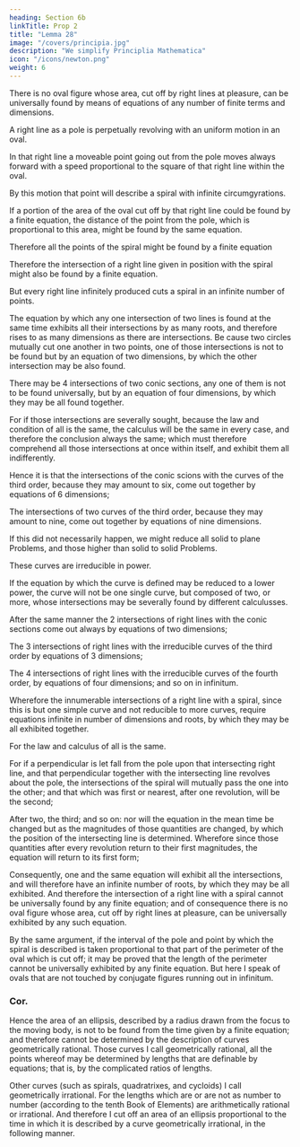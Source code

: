 ```yaml
---
heading: Section 6b
linkTitle: Prop 2
title: "Lemma 28"
image: "/covers/principia.jpg"
description: "We simplify Principlia Mathematica"
icon: "/icons/newton.png"
weight: 6
---
```




There is no oval figure whose area, cut off by right lines at pleasure, can be universally found by means of equations of any number of finite terms and dimensions.


A right line as a pole is perpetually revolving with an uniform motion in an oval. 

In that right line a moveable point going out from the pole moves always forward with a speed proportional to the square of that right line within the oval.

By this motion that point will describe a spiral with infinite circumgyrations.

If a portion of the area of the oval cut off by that right line could be found by a finite equation, the distance of the point from the pole, which is proportional to this area, might be found by the same equation.

Therefore all the points of the spiral might be found by a finite equation


Therefore the intersection of a right line given in position with the spiral might also be found by a finite equation. 

But every right line infinitely produced cuts a spiral in an infinite number of points.

The equation by which any one intersection of two lines is found at the same time exhibits all their intersections by as many roots, and therefore rises to as many dimensions as there are intersections. Be cause two circles mutually cut one another in two points, one of those intersections is not to be found but by an equation of two dimensions, by which the other intersection may be also found.

There may be 4 intersections of two conic sections, any one of them is not to be found universally, but by an equation of four dimensions, by which they may be all found together.

For if those intersections are severally sought, because the law and condition of all is the same, the calculus will be the same in every case, and therefore the conclusion always the same; which must therefore comprehend all those intersections at once within itself, and exhibit them all indifferently. 

Hence it is that the intersections of the conic scions with the curves of the third order, because they may amount to six, come out together by equations of 6 dimensions; 

The intersections of two curves of the third order, because they may amount to nine, come out together by equations of nine dimensions.

If this did not necessarily happen, we might reduce all solid to plane Problems, and those higher than solid to solid Problems. 

These curves are irreducible in power.

If the equation by which the curve is defined may be reduced to a lower power, the curve will not be one single curve, but composed of two, or more, whose intersections may be severally found by different calculusses. 

After the same manner the 2 intersections of right lines with the conic sections come out always by equations of two dimensions;

The 3 intersections of right lines with the irreducible curves of the third order by equations of 3 dimensions; 

The 4 intersections of right lines with the irreducible curves of the fourth order, by equations of four dimensions; and so on in infinitum. 

Wherefore the innumerable intersections of a right line with a spiral, since this is but one simple curve and not reducible to more curves, require equations infinite in number of dimensions and roots, by which they may be all exhibited together.

For the law and calculus of all is the same.

For if a perpendicular is let fall from the pole upon that intersecting right line, and that perpendicular together with the intersecting line revolves about the pole, the intersections of the spiral will mutually pass the one into the other; and that which was first or nearest, after one revolution, will be the second; 

After two, the third; and so on: nor will the equation in the mean time be changed but as the magnitudes of those quantities are changed, by which the position of the intersecting line is determined. Wherefore since those quantities after every revolution return to their first magnitudes, the equation will return to its first form; 

Consequently, one and the same equation will exhibit all the intersections, and will therefore have an infinite number of roots, by which they may be all exhibited. And therefore the intersection of a right line with a spiral cannot be universally found by any finite equation; and of consequence there is no oval figure whose area, cut off by right lines at pleasure, can be universally exhibited by any such equation.

By the same argument, if the interval of the pole and point by which the spiral is described is taken proportional to that part of the perimeter of the oval which is cut off; it may be proved that the length of the perimeter cannot be universally exhibited by any finite equation. But here I speak of ovals that are not touched by conjugate figures running out in infinitum.

### Cor. 

Hence the area of an ellipsis, described by a radius drawn from the focus to the moving body, is not to be found from the time given by a finite equation; and therefore cannot be determined by the description of curves geometrically rational. Those curves I call geometrically rational, all the points whereof may be determined by lengths that are definable by equations; that is, by the complicated ratios of lengths.

Other curves (such as spirals, quadratrixes, and cycloids) I call geometrically irrational. For the lengths which are or are not as number to number (according to the tenth Book of Elements) are arithmetically rational or irrational. And therefore I cut off an area of an ellipsis proportional to the time in which it is described by a curve geometrically irrational, in the following manner.
